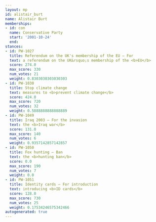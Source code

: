 ```yaml
---
layout: mp
id: alistair_burt
name: Alistair Burt
memberships:
- id: con
  name: Conservative Party
  start: '2001-10-24'
  end: 
stances:
- id: PW-1027
  title: Referendum on the UK's membership of the EU — For
  text: a referendum on the UK&rsquo;s membership of the <b>EU</b>
  score: 274.0
  max_score: 330
  num_votes: 21
  weight: 0.8303030303030303
- id: PW-1030
  title: Stop climate change
  text: measures to <b>prevent climate change</b>
  score: 424.0
  max_score: 720
  num_votes: 32
  weight: 0.5888888888888889
- id: PW-1049
  title: Iraq 2003 — For the invasion
  text: the <b>Iraq war</b>
  score: 131.0
  max_score: 140
  num_votes: 6
  weight: 0.9357142857142857
- id: PW-1050
  title: Fox hunting — Ban
  text: the <b>hunting ban</b>
  score: 0.0
  max_score: 190
  num_votes: 7
  weight: 0.0
- id: PW-1051
  title: Identity cards — For introduction
  text: introducing <b>ID cards</b>
  score: 128.0
  max_score: 730
  num_votes: 25
  weight: 0.17534246575342466
autogenerated: true
---
```

